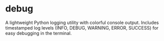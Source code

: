 # debug
A lightweight Python logging utility with colorful console output. Includes timestamped log levels (INFO, DEBUG, WARNING, ERROR, SUCCESS) for easy debugging in the terminal.
